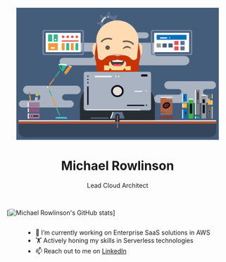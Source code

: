 <p align="center">
  <img width="460" height="300" src="./assets/me.png">
</p>
<h1 align="center">Michael Rowlinson</h1>
<p align="center">Lead Cloud Architect</p>
<br/>

[![Michael Rowlinson's GitHub stats](https://github-readme-stats.vercel.app/api?username=rowlinsonmike&show_icons=true&theme=dracula)]




<div style="display:flex;flex-direction:column;justify-content:center;;align-items:center;">
<ul>
<li>🔭 I’m currently working on Enterprise SaaS solutions in AWS</li>
<li>🏋️ Actively honing my skills in Serverless technologies</li>
<li>📫 Reach out to me on <a href="https://www.linkedin.com/in/michaelrowlinson/" target="_blank">LinkedIn</a></li>
</ul>
</div>
<!--
**rowlinsonmike/rowlinsonmike** is a ✨ _special_ ✨ repository because its `README.md` (this file) appears on your GitHub profile.
-->

